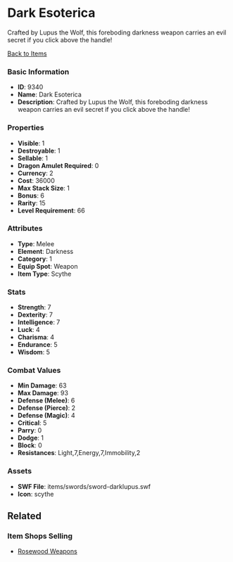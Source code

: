 # Dark Esoterica

Crafted by Lupus the Wolf, this foreboding darkness weapon carries an evil secret if you click above the handle!

[Back to Items](../items.md)

### Basic Information

- **ID**: 9340
- **Name**: Dark Esoterica
- **Description**: Crafted by Lupus the Wolf, this foreboding darkness weapon carries an evil secret if you click above the handle!

### Properties

- **Visible**: 1
- **Destroyable**: 1
- **Sellable**: 1
- **Dragon Amulet Required**: 0
- **Currency**: 2
- **Cost**: 36000
- **Max Stack Size**: 1
- **Bonus**: 6
- **Rarity**: 15
- **Level Requirement**: 66

### Attributes

- **Type**: Melee
- **Element**: Darkness
- **Category**: 1
- **Equip Spot**: Weapon
- **Item Type**: Scythe

### Stats

- **Strength**: 7
- **Dexterity**: 7
- **Intelligence**: 7
- **Luck**: 4
- **Charisma**: 4
- **Endurance**: 5
- **Wisdom**: 5

### Combat Values

- **Min Damage**: 63
- **Max Damage**: 93
- **Defense (Melee)**: 6
- **Defense (Pierce)**: 2
- **Defense (Magic)**: 4
- **Critical**: 5
- **Parry**: 0
- **Dodge**: 1
- **Block**: 0
- **Resistances**: Light,7,Energy,7,Immobility,2

### Assets

- **SWF File**: items/swords/sword-darklupus.swf
- **Icon**: scythe

## Related

### Item Shops Selling

- [Rosewood Weapons](../item-shops/301-rosewood-weapons.md)

